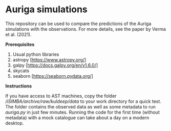 # Auriga simulations

This repository can be used to compare the predictions of the Auriga simulations with the observations. For more details, see the paper by Verma et al. (2021).

**Prerequisites**

1. Usual python libraries
2. astropy [https://www.astropy.org/]
3. galpy [https://docs.galpy.org/en/v1.6.0/]
4. skycats
5. seaborn [https://seaborn.pydata.org/]

**Instructions**

If you have access to AST machines, copy the folder */iSIMBA/archive/raw/kuldeep/data* to your work directory for a quick test. The folder contains the observed data as well as some metadata to run *auriga.py* in just few minutes. Running the code for the first time (without metadata) with a mock catalogue can take about a day on a modern desktop. 
